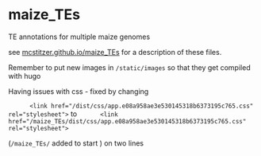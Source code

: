 # maize_TEs
TE annotations for multiple maize genomes

see [mcstitzer.github.io/maize_TEs](http://mcstitzer.github.io/maize_TEs) for a description of these files.

Remember to put new images in `/static/images` so that they get compiled with hugo

Having issues with css - fixed by changing 

`      <link href="/dist/css/app.e08a958ae3e530145318b6373195c765.css" rel="stylesheet">`
to
`      <link href="/maize_TEs/dist/css/app.e08a958ae3e530145318b6373195c765.css" rel="stylesheet">`

(```/maize_TEs/``` added to start ) on two lines
